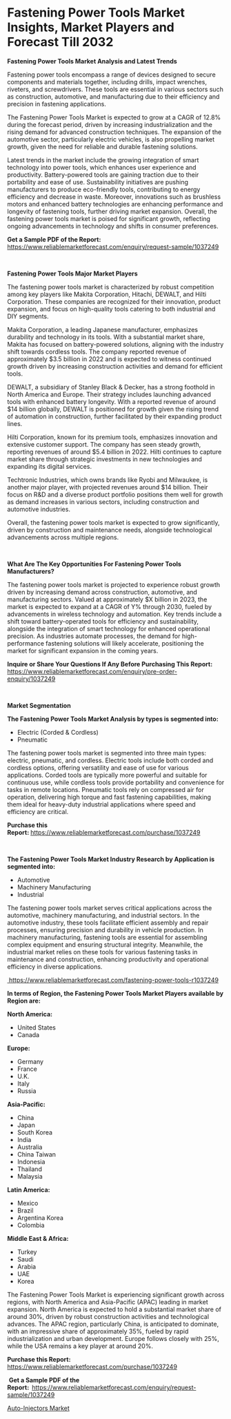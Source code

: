 <p><h1>Fastening Power Tools Market Insights, Market Players and Forecast Till 2032</h1></p><p><strong>Fastening Power Tools Market Analysis and Latest Trends</strong></p>
<p><p>Fastening power tools encompass a range of devices designed to secure components and materials together, including drills, impact wrenches, riveters, and screwdrivers. These tools are essential in various sectors such as construction, automotive, and manufacturing due to their efficiency and precision in fastening applications.</p><p>The Fastening Power Tools Market is expected to grow at a CAGR of 12.8% during the forecast period, driven by increasing industrialization and the rising demand for advanced construction techniques. The expansion of the automotive sector, particularly electric vehicles, is also propelling market growth, given the need for reliable and durable fastening solutions. </p><p>Latest trends in the market include the growing integration of smart technology into power tools, which enhances user experience and productivity. Battery-powered tools are gaining traction due to their portability and ease of use. Sustainability initiatives are pushing manufacturers to produce eco-friendly tools, contributing to energy efficiency and decrease in waste. Moreover, innovations such as brushless motors and enhanced battery technologies are enhancing performance and longevity of fastening tools, further driving market expansion. Overall, the fastening power tools market is poised for significant growth, reflecting ongoing advancements in technology and shifts in consumer preferences.</p></p>
<p><strong>Get a Sample PDF of the Report:&nbsp;</strong> <a href="https://www.reliablemarketforecast.com/enquiry/request-sample/1037249?utm_campaign=3081&utm_medium=2&utm_source=Github&utm_content=ia&utm_term=21032025&utm_id=fastening-power-tools">https://www.reliablemarketforecast.com/enquiry/request-sample/1037249</a></p>
<p>&nbsp;</p>
<p><strong>Fastening Power Tools Major Market Players</strong></p>
<p><p>The fastening power tools market is characterized by robust competition among key players like Makita Corporation, Hitachi, DEWALT, and Hilti Corporation. These companies are recognized for their innovation, product expansion, and focus on high-quality tools catering to both industrial and DIY segments.</p><p>Makita Corporation, a leading Japanese manufacturer, emphasizes durability and technology in its tools. With a substantial market share, Makita has focused on battery-powered solutions, aligning with the industry shift towards cordless tools. The company reported revenue of approximately $3.5 billion in 2022 and is expected to witness continued growth driven by increasing construction activities and demand for efficient tools.</p><p>DEWALT, a subsidiary of Stanley Black & Decker, has a strong foothold in North America and Europe. Their strategy includes launching advanced tools with enhanced battery longevity. With a reported revenue of around $14 billion globally, DEWALT is positioned for growth given the rising trend of automation in construction, further facilitated by their expanding product lines.</p><p>Hilti Corporation, known for its premium tools, emphasizes innovation and extensive customer support. The company has seen steady growth, reporting revenues of around $5.4 billion in 2022. Hilti continues to capture market share through strategic investments in new technologies and expanding its digital services.</p><p>Techtronic Industries, which owns brands like Ryobi and Milwaukee, is another major player, with projected revenues around $14 billion. Their focus on R&D and a diverse product portfolio positions them well for growth as demand increases in various sectors, including construction and automotive industries.</p><p>Overall, the fastening power tools market is expected to grow significantly, driven by construction and maintenance needs, alongside technological advancements across multiple regions.</p></p>
<p>&nbsp;</p>
<p><strong>What Are The Key Opportunities For Fastening Power Tools Manufacturers?</strong></p>
<p><p>The fastening power tools market is projected to experience robust growth driven by increasing demand across construction, automotive, and manufacturing sectors. Valued at approximately $X billion in 2023, the market is expected to expand at a CAGR of Y% through 2030, fueled by advancements in wireless technology and automation. Key trends include a shift toward battery-operated tools for efficiency and sustainability, alongside the integration of smart technology for enhanced operational precision. As industries automate processes, the demand for high-performance fastening solutions will likely accelerate, positioning the market for significant expansion in the coming years.</p></p>
<p><strong>Inquire or Share Your Questions If Any Before Purchasing This Report:</strong> <a href="https://www.reliablemarketforecast.com/enquiry/pre-order-enquiry/1037249?utm_campaign=3081&utm_medium=2&utm_source=Github&utm_content=ia&utm_term=21032025&utm_id=fastening-power-tools">https://www.reliablemarketforecast.com/enquiry/pre-order-enquiry/1037249</a></p>
<p>&nbsp;</p>
<p><strong>Market Segmentation</strong></p>
<p><strong>The Fastening Power Tools Market Analysis by types is segmented into:</strong></p>
<p><ul><li>Electric (Corded & Cordless)</li><li>Pneumatic</li></ul></p>
<p><p>The fastening power tools market is segmented into three main types: electric, pneumatic, and cordless. Electric tools include both corded and cordless options, offering versatility and ease of use for various applications. Corded tools are typically more powerful and suitable for continuous use, while cordless tools provide portability and convenience for tasks in remote locations. Pneumatic tools rely on compressed air for operation, delivering high torque and fast fastening capabilities, making them ideal for heavy-duty industrial applications where speed and efficiency are critical.</p></p>
<p><strong>Purchase this Report:&nbsp;</strong><a href="https://www.reliablemarketforecast.com/purchase/1037249?utm_campaign=3081&utm_medium=2&utm_source=Github&utm_content=ia&utm_term=21032025&utm_id=fastening-power-tools">https://www.reliablemarketforecast.com/purchase/1037249</a></p>
<p>&nbsp;</p>
<p><strong>The Fastening Power Tools Market Industry Research by Application is segmented into:</strong></p>
<p><ul><li>Automotive</li><li>Machinery Manufacturing</li><li>Industrial</li></ul></p>
<p><p>The fastening power tools market serves critical applications across the automotive, machinery manufacturing, and industrial sectors. In the automotive industry, these tools facilitate efficient assembly and repair processes, ensuring precision and durability in vehicle production. In machinery manufacturing, fastening tools are essential for assembling complex equipment and ensuring structural integrity. Meanwhile, the industrial market relies on these tools for various fastening tasks in maintenance and construction, enhancing productivity and operational efficiency in diverse applications.</p></p>
<p><a href="https://www.reliablemarketforecast.com/fastening-power-tools-r1037249?utm_campaign=3081&utm_medium=2&utm_source=Github&utm_content=ia&utm_term=21032025&utm_id=fastening-power-tools">&nbsp;https://www.reliablemarketforecast.com/fastening-power-tools-r1037249</a></p>
<p><strong>In terms of Region, the Fastening Power Tools Market Players available by Region are:</strong></p>
<p>
    <p> <strong> North America: </strong>
        <ul>
            <li>United States</li>
            <li>Canada</li>
        </ul>
        </p> 
    <p> <strong> Europe: </strong>
        <ul>
            <li>Germany</li>
            <li>France</li>
            <li>U.K.</li>
            <li>Italy</li>
            <li>Russia</li>
        </ul>
        </p> 
    <p> <strong> Asia-Pacific: </strong>
        <ul>
            <li>China</li>
            <li>Japan</li>
            <li>South Korea</li>
            <li>India</li>
            <li>Australia</li>
            <li>China Taiwan</li>
            <li>Indonesia</li>
            <li>Thailand</li>
            <li>Malaysia</li>
        </ul>
        </p> 
    <p> <strong> Latin America: </strong>
        <ul>
            <li>Mexico</li>
            <li>Brazil</li>
            <li>Argentina Korea</li>
            <li>Colombia</li>
        </ul>
        </p> 
    <p> <strong> Middle East & Africa: </strong>
        <ul>
            <li>Turkey</li>
            <li>Saudi</li>
            <li>Arabia</li>
            <li>UAE</li>
            <li>Korea</li>
        </ul>
    </p>
    </p>
<p><p>The Fastening Power Tools Market is experiencing significant growth across regions, with North America and Asia-Pacific (APAC) leading in market expansion. North America is expected to hold a substantial market share of around 30%, driven by robust construction activities and technological advances. The APAC region, particularly China, is anticipated to dominate, with an impressive share of approximately 35%, fueled by rapid industrialization and urban development. Europe follows closely with 25%, while the USA remains a key player at around 20%.</p></p>
<p><strong>Purchase this Report: </strong><a href="https://www.reliablemarketforecast.com/purchase/1037249?utm_campaign=3081&utm_medium=2&utm_source=Github&utm_content=ia&utm_term=21032025&utm_id=fastening-power-tools">https://www.reliablemarketforecast.com/purchase/1037249</a></p>
<p>&nbsp;<strong>Get a Sample PDF of the Report:&nbsp;&nbsp;</strong><a href="https://www.reliablemarketforecast.com/enquiry/request-sample/1037249?utm_campaign=3081&utm_medium=2&utm_source=Github&utm_content=ia&utm_term=21032025&utm_id=fastening-power-tools">https://www.reliablemarketforecast.com/enquiry/request-sample/1037249</a></p>
<p><strong></strong></p>
<p><p><a href="https://github.com/saklpelzami95/Market-Research-Report-List-1/blob/main/auto-injectors-market.md?utm_campaign=3081&utm_medium=2&utm_source=Github&utm_content=ia&utm_term=21032025&utm_id=fastening-power-tools">Auto-Injectors Market</a></p></p>